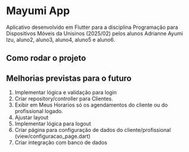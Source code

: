# Mayumi App

Aplicativo desenvolvido em Flutter para a disciplina Programação para Dispositivos Móveis da Unisinos (2025/02) pelos alunos Adrianne Ayumi Izu, aluno2, aluno3, aluno4, aluno5 e aluno6.

## Como rodar o projeto

## Melhorias previstas para o futuro
1. Implementar lógica e validação para login
2. Criar repository/controller para Clientes. 
3. Exibir em Meus Horarios só os agendamentos do cliente ou do profissional logado.
4. Ajustar layout
5. Implementar lógica para logout
6. Criar página para configuração de dados do cliente/profissional (view/configuracao_page.dart)
7. Criar integração com banco de dados